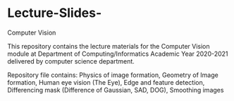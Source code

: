 # Lecture-Slides-
Computer Vision 

This repository contains the lecture materials for the Computer Vision module at Department of Computing/Informatics Academic Year 2020-2021 delivered by computer science department. 

Repository file contains:
Physics of image formation,
Geometry of Image formation,
Human eye vision (The Eye),
Edge and feature detection, 
Differencing mask (Difference of Gaussian, SAD, DOG),
Smoothing images


